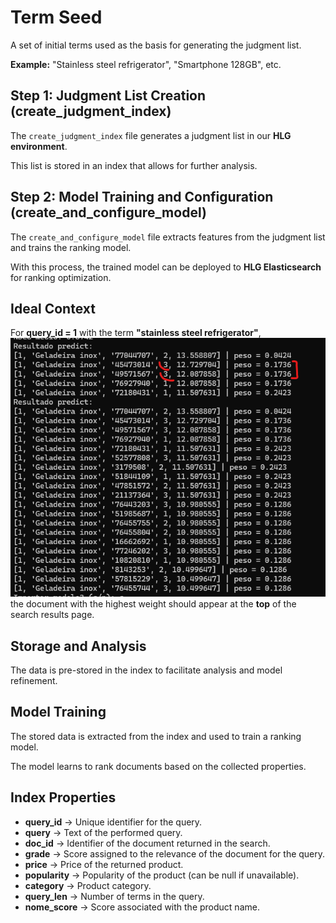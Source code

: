# Term Seed  

A set of initial terms used as the basis for generating the judgment list.  

**Example:** "Stainless steel refrigerator", "Smartphone 128GB", etc.  

## Step 1: Judgment List Creation (create_judgment_index)  

The `create_judgment_index` file generates a judgment list in our **HLG environment**.  

This list is stored in an index that allows for further analysis.  

## Step 2: Model Training and Configuration (create_and_configure_model)  

The `create_and_configure_model` file extracts features from the judgment list and trains the ranking model.  

With this process, the trained model can be deployed to **HLG Elasticsearch** for ranking optimization.  

## Ideal Context  

For **query_id = 1** with the term **"stainless steel refrigerator"**,  
![alt text](image-1.png)
the document with the highest weight should appear at the **top** of the search results page.  

## Storage and Analysis  

The data is pre-stored in the index to facilitate analysis and model refinement.  

## Model Training  

The stored data is extracted from the index and used to train a ranking model.  

The model learns to rank documents based on the collected properties.  

## Index Properties  

- **query_id** → Unique identifier for the query.  
- **query** → Text of the performed query.  
- **doc_id** → Identifier of the document returned in the search.  
- **grade** → Score assigned to the relevance of the document for the query.  
- **price** → Price of the returned product.  
- **popularity** → Popularity of the product (can be null if unavailable).  
- **category** → Product category.  
- **query_len** → Number of terms in the query.  
- **nome_score** → Score associated with the product name.  
